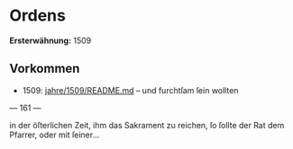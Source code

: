 # Ordens

**Ersterwähnung:** 1509

## Vorkommen
- 1509: [jahre/1509/README.md](../jahre/1509/README.md) – und furchtſam ſein wollten


— 161 —

in der öſterlichen Zeit, ihm das Sakrament zu reichen,
ſo ſollte der Rat dem Pfarrer, oder mit ſeiner...
